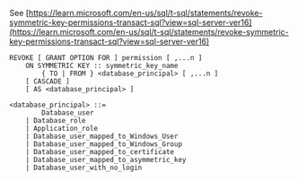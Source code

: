 See [https://learn.microsoft.com/en-us/sql/t-sql/statements/revoke-symmetric-key-permissions-transact-sql?view=sql-server-ver16](https://learn.microsoft.com/en-us/sql/t-sql/statements/revoke-symmetric-key-permissions-transact-sql?view=sql-server-ver16)
```
REVOKE [ GRANT OPTION FOR ] permission [ ,...n ]    
    ON SYMMETRIC KEY :: symmetric_key_name   
        { TO | FROM } <database_principal> [ ,...n ]   
    [ CASCADE ]  
    [ AS <database_principal> ]  
  
<database_principal> ::=   
        Database_user   
    | Database_role   
    | Application_role   
    | Database_user_mapped_to_Windows_User   
    | Database_user_mapped_to_Windows_Group   
    | Database_user_mapped_to_certificate   
    | Database_user_mapped_to_asymmetric_key   
    | Database_user_with_no_login
```
